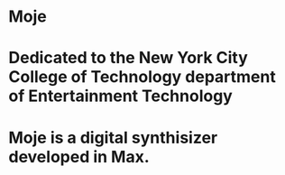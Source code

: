 # Moje

# Dedicated to the New York City College of Technology department of Entertainment Technology

# Moje is a digital synthisizer developed in Max.
